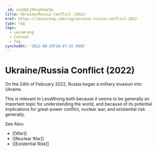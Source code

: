 ```yaml
---
_id: cv2dqCjh5cpkowzSp
title: Ukraine/Russia Conflict (2022)
href: https://lesswrong.com/tag/ukraine-russia-conflict-2022
type: tag
tags:
  - LessWrong
  - Concept
  - Tag
synchedAt: '2022-08-29T10:47:15.509Z'
---
```

# Ukraine/Russia Conflict (2022)

On the 24th of February 2022, Russia began a military invasion into Ukraine. 

This is relevant to LessWrong both because it seems to be generally an important topic for understanding the world, and because of its potential implications for great-power conflict, nuclear war, and existential risk generally. 

See Also:

- [[War]]
- [[Nuclear War]]
- [[Existential Risk]]